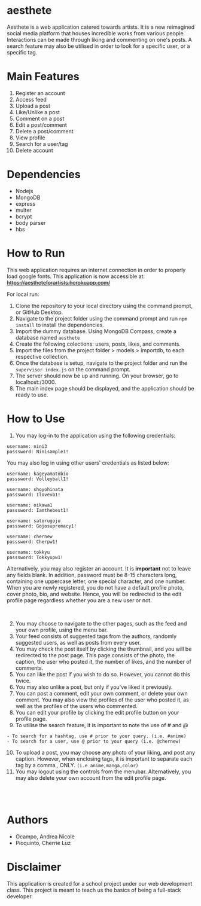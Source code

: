 # aesthete
Aesthete is a web application catered towards artists. It is a new reimagined social media platform that houses incredible works from various people. Interactions can be made through liking and commenting on one's posts. A search feature may also be utilised in order to look for a specific user, or a specific tag.


# Main Features
1. Register an account
2. Access feed
3. Upload a post
4. Like/Unlike a post
5. Comment on a post
6. Edit a post/comment
7. Delete a post/comment
8. View profile
9. Search for a user/tag
10. Delete account

# Dependencies
- Nodejs
- MongoDB
- express
- multer
- bcrypt
- body parser
- hbs

# How to Run
This web application requires an internet connection in order to properly load google fonts.
This application is now accessible at: ~~https://aestheteforartists.herokuapp.com/~~

For local run:
1. Clone the repository to your local directory using the command prompt, or GitHub Desktop.
2. Navigate to the project folder using the command prompt and run `npm install` to install the dependencies.
3. Import the dummy database. Using MongoDB Compass, create a database named `aesthete`
4. Create the following colections: users, posts, likes, and comments. 
5. Import the files from the project folder > models > importdb, to each respective collection.
6. Once the database is setup, navigate to the project folder and run the `supervisor index.js` on the command prompt.
7. The server should now be up and running. On your browser, go to localhost:/3000.
8. The main index page should be displayed, and the application should be ready to use.


# How to Use
1. You may log-in to the application using the following credentials:
```
username: nini3
passsword: Ninisample1!
```

You may also log in using other users' credentials as listed below:
```
username: kageyamatobio
passsword: Volleyball1! 

username: shoyohinata
passsword: Ilovevb1! 

username: oikawa1
passsword: Iamthebest1! 

username: satorugojo
passsword: Gojosupremacy1! 

username: chernew
passsword: Cherpw1! 

username: tokkyu
passsword: Tokkyupw1!
```

Alternatively, you may also register an account. It is **important** not to leave any fields blank. In addition, password must be 8-15 characters long, containing one uppercase letter, one special character, and one number. When you are newly registered, you do not have a default profile photo, cover photo, bio, and website. Hence, you will be redirected to the edit profile page regardless whether you are a new user or not.

<br>

2. You may choose to navigate to the other pages, such as the feed and your own profile, using the menu bar.
3. Your feed consists of suggested tags from the authors, randomly suggested users, as well as posts from every user.
4. You may check the post itself by clicking the thumbnail, and you will be redirected to the post page. This page consists of the photo, the caption, the user who posted it, the number of likes, and the number of comments.
5. You can like the post if you wish to do so. However, you cannot do this twice.
6. You may also unlike a post, but only if you've liked it previously. 
7. You can post a comment, edit your own comment, or delete your own comment. You may also view the profiles of the user who posted it, as well as the profiles of the users who commented. 
8. You can edit your profile by clicking the edit profile button on your profile page.
9. To utilise the search feature, it is important to note the use of *#* and *@*
```
- To search for a hashtag, use # prior to your query. (i.e. #anime)
- To search for a user, use @ prior to your query (i.e. @chernew)
```

10. To upload a post, you may choose any photo of your liking, and post any caption. However, when enclosing tags, it is important to separate each tag by a comma *,* ONLY. `(i.e anime,manga,color)`
11. You may logout using the controls from the menubar. Alternatively, you may also delete your own account from the edit profile page.

<br><br>

# Authors
- Ocampo, Andrea Nicole
- Pioquinto, Cherrie Luz

# Disclaimer
This application is created for a school project under our web development class. This project is meant to teach us the basics of being a full-stack developer.
